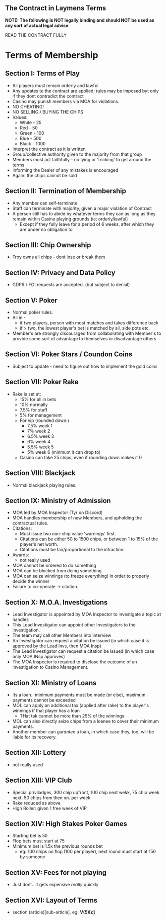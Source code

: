 ## The Contract in Laymens Terms

**NOTE: The following is NOT legally binding and should NOT be used as any sort of actual legal advise**

READ THE CONTRACT FULLY


# Terms of Membership

## Section I: Terms of Play

* All players must remain orderly and lawful
* Any updates to the contract are applied; rules may be imposed byt only if they dont contradict the contract
* Casino may punish members via MOA for violations.
* NO CHEATING!
* NO SELLING / BUYING THE CHIPS
* Values:
    * White - 25
    * Red - 50
    * Green - 100
    * Blue - 500
    * Black - 1000
* Interpret the contract as it is written
* Group/collective authority given to the majority from that group
* Members must act faithfully - no lying or 'tricking' to get around the terms
* Informing the Dealer of any mistakes is encouraged
* Again: the chips cannot be sold

## Section II: Termination of Membership

* Any member can self-terminate
* Staff can terminate with majority, given a major violation of Contract
* A person still has to abide by whatever terms they can as long as they remain within Casino playing grounds (ie: orderly/lawful)
     * Except if they fully leave for a period of 6 weeks, after which they are under no obligation to
## Section III: Chip Ownership

* Troy owns all chips - dont lose or break them

## Section IV: Privacy and Data Policy

* GDPR / FOI requests are accepted. (but subject to denial)

## Section V: Poker

* Normal poker rules.
* All in - 
    * if two players, person with most matches and takes difference back
    * if > two, the lowest player's bet is matched by all, side pots etc.
* Member's are strongly discouraged from collaborating with Member's to provide some sort of advantage to themselves or disadvantage others

## Section VI: Poker Stars / Coundon Coins

* Subject to update - need to figure out how to implement the gold coins

## Section VII: Poker Rake

* Rake is set at:
    * 15% for all in bets
    * 10% normally
    * 7.5% for staff
    * 5% for management
    * For vip (rounded down:)
         * 7.5% week 1
         * 7% week 2
         * 6.5% week 3
         * 6% week 4
         * 5.5% week 5
         * 5% week 6 (minmum it can drop to)
    * Casino can take 25 chips, even if rounding down makes it 0

## Section VIII: Blackjack

* Normal blackjack playing rules.

## Section IX: Ministry of Admission

* MOA led by MOA Inspector (Tyr on Discord)
* MOA handles membership of new Members, and upholding the contractual rules.
* Citations:
    * Must issue two non-chip value 'warnings' first.
    * Citations can be either 50 to 1500 chips, or between 1 to 15% of the player's net worth.
    * Citations must be fair/proportional to the infraction.
* Awards:
    * not really used
* MOA cannot be ordered to do something
* MOA can be blocked from doing something
* MOA can seize winnings (to freeze everything) in order to properly decide the winner
* Failure to co-operate -> citation.

## Section X: M.O.A. Investigations

* Lead Investigator is appointed by MOA Inspector to investigate a topic at handles
* This Lead Investigator can appoint other Investigators to the investigation.
* The team may call other Members into interview
* An Investigator can request a citation be issued (in which case it is approved by the Lead Invs, then MOA Insp)
* The Lead Investigator can request a citation be issued (in which case only MOA INsp approves)
* The MOA Inspector is required to disclose the outcome of an investigation to Casino Management.

## Section XI: Ministry of Loans

* Its a loan.. minimum payments must be made (or else), maximum payments cannot be exceeded
* MOL can apply an additional tax (applied after rake) to the player's winnings if that player has a loan
    * THat tak cannot be more than 25% of the winnings
* MOL can also directly seize chips from a loanee to cover their minimum payments.
* Another member can *gurantee* a loan, in which case they, too, will be liable for its recovery.

## Section XII: Lottery

* not really used


## Section XIII: VIP Club

* Special priviladges, 300 chip upfront, 100 chip next wekk, 75 chip week next, 50 chips from then on. per week
* Rake reduced as above
* High Roller: given 1 free week of VIP

## Section XIV: High Stakes Poker Games

* Starting bet is 50
* Flop bets must start at 75
* Minimum bet is 1.5x the previous rounds bet
    * eg: 100 chips on flop (100 per player), next round must start at 150 by someone

## Section XV: Fees for not playing

* Just dont.. it gets expensive *really* quickly

## Section XVI: Layout of Terms

* section (article)[sub-article], eg: **V(5)[c]**